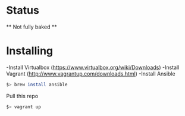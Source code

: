 # Status
** Not fully baked **


# Installing

-Install Virtualbox (https://www.virtualbox.org/wiki/Downloads)
-Install Vagrant (http://www.vagrantup.com/downloads.html)
-Install Ansible
```sh
$> brew install ansible
```

Pull this repo
```sh
$> vagrant up
```
